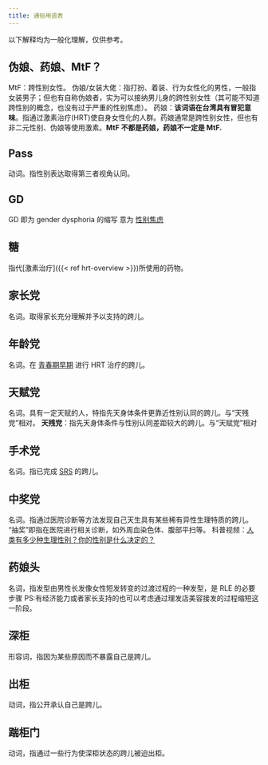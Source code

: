 ```yaml
---
title: 通俗用语表
---
```


以下解释均为一般化理解，仅供参考。

## 伪娘、药娘、MtF？

MtF：跨性别女性。
伪娘/女装大佬：指打扮、着装、行为女性化的男性，一般指女装男子；但也有自称伪娘者，实为可以接纳男儿身的跨性别女性（其可能不知道跨性别的概念，也没有过于严重的性别焦虑）。
药娘：**该词语在台湾具有冒犯意味**。指通过激素治疗(HRT)使自身女性化的人群。药娘通常是跨性别女性，但也有非二元性别、伪娘等使用激素。**MtF 不都是药娘，药娘不一定是 MtF.**

## Pass

动词。指性别表达取得第三者视角认同。

## GD

GD 即为 gender dysphoria 的缩写
意为 [性别焦虑](https://zh.wikipedia.org/zh-cn/性别不安)

## 糖

指代[激素治疗]({{< ref hrt-overview >}})所使用的药物。

## 家长党

名词。取得家长充分理解并予以支持的跨儿。

## 年龄党

名词。在 [青春期早期](https://zh.wikipedia.org/zh-cn/青春期#阶段) 进行 HRT 治疗的跨儿。

## 天赋党

名词。具有一定天赋的人，特指先天身体条件更靠近性别认同的跨儿。与“天残党”相对。
**天残党**：指先天身体条件与性别认同差距较大的跨儿。与“天赋党”相对

## 手术党

名词。指已完成 [SRS](/zh-cn/docs/srs/) 的跨儿。

## 中奖党

名词。指通过医院诊断等方法发现自己天生具有某些稀有异性生理特质的跨儿。
“抽奖”即指在医院进行相关诊断，如外周血染色体、腹部平扫等。
科普视频：[人类有多少种生理性别？你的性别是什么决定的？](https://www.bilibili.com/video/BV1bZ4y1c7eh/)

## 药娘头

名词，指发型由男性长发像女性短发转变的过渡过程的一种发型，是 RLE 的必要步骤
PS:有经济能力或者家长支持的也可以考虑通过理发店美容接发的过程缩短这一阶段。

## 深柜

形容词，指因为某些原因而不暴露自己是跨儿。

## 出柜

动词，指公开承认自己是跨儿。

## 踹柜门

动词，指通过一些行为使深柜状态的跨儿被迫出柜。

